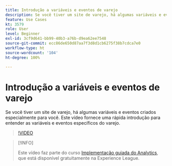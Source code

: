 ```yaml
---
title: Introdução a variáveis e eventos de varejo
description: Se você tiver um site de varejo, há algumas variáveis e eventos criados especialmente para você. Este vídeo fornece uma rápida introdução para entender as variáveis e eventos específicos do varejo.
feature: Use Cases
kt: 3579
role: User
level: Beginner
exl-id: 3cf9d641-bb99-40b3-a76b-d9ea62ee7548
source-git-commit: ecc86de650d87aa7f3d8d1cb6275f38b7cdca7e0
workflow-type: ht
source-wordcount: '104'
ht-degree: 100%

---
```


# Introdução a variáveis e eventos de varejo

Se você tiver um site de varejo, há algumas variáveis e eventos criados especialmente para você. Este vídeo fornece uma rápida introdução para entender as variáveis e eventos específicos do varejo.

>[!VIDEO](https://video.tv.adobe.com/v/28750/?quality=12&learn=on)

>[!INFO]
>
> Este vídeo faz parte do curso [Implementação guiada do Analytics](https://experienceleague.adobe.com/?recommended=Analytics-D-1-2019.1), que está disponível gratuitamente na Experience League.
